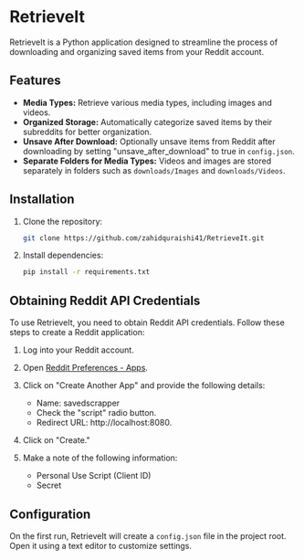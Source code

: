 # RetrieveIt

RetrieveIt is a Python application designed to streamline the process of downloading and organizing saved items from your Reddit account.

## Features

- **Media Types:** Retrieve various media types, including images and videos.
- **Organized Storage:** Automatically categorize saved items by their subreddits for better organization.
- **Unsave After Download:** Optionally unsave items from Reddit after downloading by setting "unsave_after_download" to true in `config.json`.
- **Separate Folders for Media Types:** Videos and images are stored separately in folders such as `downloads/Images` and `downloads/Videos`.

## Installation

1. Clone the repository:

    ```bash
    git clone https://github.com/zahidquraishi41/RetrieveIt.git
    ```

2. Install dependencies:

    ```bash
    pip install -r requirements.txt
    ```

## Obtaining Reddit API Credentials

To use RetrieveIt, you need to obtain Reddit API credentials. Follow these steps to create a Reddit application:

1. Log into your Reddit account.

2. Open [Reddit Preferences - Apps](https://www.reddit.com/prefs/apps).

3. Click on "Create Another App" and provide the following details:
   - Name: savedscrapper
   - Check the "script" radio button.
   - Redirect URL: http://localhost:8080.

4. Click on "Create."

5. Make a note of the following information:
   - Personal Use Script (Client ID)
   - Secret

## Configuration

On the first run, RetrieveIt will create a `config.json` file in the project root. Open it using a text editor to customize settings.
